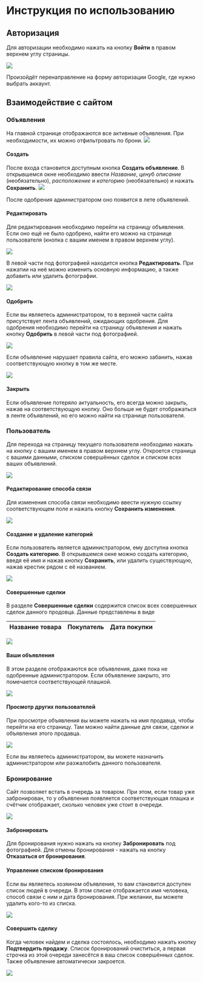 # Инструкция по использованию

## Авторизация
Для авторизации необходимо нажать на кнопку **Войти** в правом верхнем углу страницы. 

![](https://github.com/Kiruha01/StudShop/blob/main/pictures/login.png)

Произойдёт перенаправление на форму авторизации Google, где нужно выбрать аккаунт.

## Взаимодействие с сайтом 
### Объявления
На главной странице отображаются все активные объявления. При необходимости, их можно
отфильтровать по брони.
![](https://github.com/Kiruha01/StudShop/blob/main/pictures/filter.png)
#### Создать
После входа становится доступным кнопка **Создать объявление**. В открывшемся окне
необходимо ввести *Название*, *цену*б *описание* (необязательно), *расположение* и *категорию* (необязательно)
и нажать **Сохранить**.
![](https://github.com/Kiruha01/StudShop/blob/main/pictures/create.png)

После одобрения администратором оно появится в лете объявлений.

#### Редактировать
Для редактирования необходимо перейти на страницу объявления. Если оно ещё не было 
одобрено, найти его можно на странице пользователя (кнопка с вашим именем в правом верхнем углу).

![](https://github.com/Kiruha01/StudShop/blob/main/pictures/firefox_y2DC8KFpA9.png)

В левой части под фотографией находится кнопка **Редактировать**. При нажатии на неё можно
изменить основную информацию, а также добавить или удалить фотографии.

![](https://github.com/Kiruha01/StudShop/blob/main/pictures/edit.png)

#### Одобрить
Если вы являетесь администратором, то в верхней части сайта присутствует лента объявлений,
ожидающих одобрения. Для одобрения необходимо перейти на страницу объявления и нажать 
кнопку **Одобрить** в левой части под фотографией. 

![](https://github.com/Kiruha01/StudShop/blob/main/pictures/buttons_approve.png)

Если объявление нарушает правила сайта, его можно забанить, нажав соответствующую кнопку 
в том же месте.

![](https://github.com/Kiruha01/StudShop/blob/main/pictures/buttons_ban.png)

#### Закрыть
Если объявление потеряло актуальность, его всегда можно закрыть, нажав на соответствующую кнопку.
Оно больше не будет отображаться в ленте объявлений, но его можно найти на странице пользователя.

### Пользователь
Для перехода на страницу текущего пользователя необходимо нажать на кнопку с вашим именем в правом верхнем углу.
Откроется страница с вашими данными, списком совершённых сделок и списком всех ваших объявлений.

![](https://github.com/Kiruha01/StudShop/blob/main/pictures/firefox_y2DC8KFpA9.png)

#### Редактирование способа связи
Для изменения способа связи необходимо ввести нужную ссылку соответствующем поле и
нажать кнопку **Сохранить изменения**.

![](https://github.com/Kiruha01/StudShop/blob/main/pictures/com_method.png)

#### Создание и удаление категорий
Если пользователь является администратором, ему доступна кнопка **Создать категорию**.
В открывшемся окне можно создать категорию, введя её имя и нажав кнопку **Сохранить**, или
удалить существующую, нажав крестик рядом с её названием.

![](https://github.com/Kiruha01/StudShop/blob/main/pictures/category.png)

#### Совершенные сделки
В разделе **Совершенные сделки** содержится список всех совершенных сделок данного продовца.
Данные представлены в виде 

|Название товара| Покупатель | Дата покупки |
|-----|------| --------|

![](https://github.com/Kiruha01/StudShop/blob/main/pictures/deals.png)

#### Ваши объявления
В этом разделе отображаются все объявления, даже пока не одобренные администратором. 
Если объявление закрыто, это помечается соответствующей плашкой. 

![](https://github.com/Kiruha01/StudShop/blob/main/pictures/your_advs.png)

#### Просмотр других пользователей
При просмотре объявления вы можете нажать на имя продавца, чтобы перейти на его страницу.
Там можно найти данные для связи, сделки и объявления этого продавца. 

![](https://github.com/Kiruha01/StudShop/blob/main/pictures/create_admin.png)

Если вы являетесь администратором, вы можете назначить администратором или разжалобить данного пользователя.

### Бронирование
Сайт позволяет встать в очередь за товаром. При этом, если товар уже забронирован, то 
у объявления появляется соответствующая плашка и счётчик отображает, сколько человек уже стоит
в очереди.

![](https://github.com/Kiruha01/StudShop/blob/main/pictures/if_booked.png)
#### Забронировать
Для бронирования нужно нажать на кнопку **Забронировать** под фотографией. Для отмены бронирования - нажать 
на кнопку **Отказаться от бронирования**.

#### Управление списком бронирования
Если вы являетесь хозяином объявления, то вам становится доступен список людей в очереди.
В этом списке отображается имя человека, способ связи с ним и дата бронирования.
При желании, вы можете удалить кого-то из списка.

![](https://github.com/Kiruha01/StudShop/blob/main/pictures/bookings.png)

#### Совершить сделку
Когда человек найдем и сделка состоялось, необходимо нажать кнопку **Подтвердить продажу**. 
Список бронирований очиститься, а первая строчка из этой очереди занесётся в ваш список
совершённых сделок. Также объявление автоматически закроется.

![](https://github.com/Kiruha01/StudShop/blob/main/pictures/sell.png)
